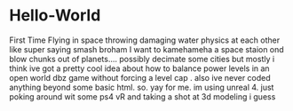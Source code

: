# Hello-World
First Time Flying in space throwing damaging water physics at each other like super saying smash broham
I want to  kamehameha a space staion ond blow chunks out of planets.... possibly decimate some cities but mostly i think ive got a pretty cool idea about how to balance power levels in an open world dbz game without forcing a level cap .
also ive never coded anything beyond some basic html. so. yay for me.
im using unreal 4. just poking around wit some ps4 vR and taking a shot at 3d modeling i guess
